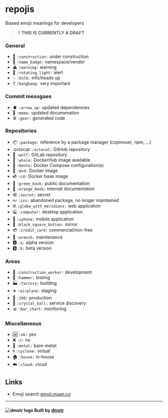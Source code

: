 # repojis

Biased emoji meanings for developers

> :bangbang: **THIS IS CURRENTLY A DRAFT**

### General

- :construction: `:construction:` under construction
- :name_badge: `:name_badge:` namespace/vendor
- :warning: `:warning:` warning
- :rotating_light: `:rotating_light:` alert
- :bulb: `:bulb:` info/heads up
- :bangbang: `:bangbang:` very important

### Commit messgaes

- :arrow_up: `:arrow_up:` updated dependencies
- :memo: `:memo:` updated documenation
- :gear: `:gear:` generated code

### Repositories

- :package: `:package:` reference by a package manager (copmoser, npm, ...)
- :octocat: `:octocat:` GitHub repository
- :wolf: `:wolf:` GitLab repository
- :whale: `:whale:` DockerHub image available
- :bento: `:bento:` Docker Compose configuration(s)
- :dvd: `:dvd:` Docker image
- :cd: `:cd:` Docker base image
- :green_book: `:green_book:` public documentation
- :orange_book: `:orange_book:` internal documentation
- :secret: `:secret:` secret
- :zzz: `:zzz:` abandoned package, no longer maintained
- :globe_with_meridians: `:globe_with_meridians:` web application
- :computer: `:computer:` desktop application
- :iphone: `:iphone:` mobile application
- :black_square_button: `:black_square_button:` mirror
- :credit_card: `:credit_card:` commercial/non-free
- :wrench: `:wrench:` maintenance
- :a: `:a:` alpha version
- :b: `:b:` beta version

### Areas 

- :construction_worker: `:construction_worker:` development
- :hammer: `:hammer:` testing
- :factory: `:factory:` building
- :airplane: `:airplane:` staging
- :100: `:100:` production
- :crystal_ball: `:crystal_ball:` service discovery
- :bar_chart: `:bar_chart:` monitoring

### Miscellaneous

- :ok: `:ok:` yes
- :x: `:x:` no
- :metal: `:metal:` bare-metal
- :cyclone: `:cyclone:` virtual
- :house: `:house:` in-house
- :cloud: `:cloud:` cloud

## Links

- Emoji search [emoji.muan.co](http://emoji.muan.co)

---

#### ![dmstr logo](http://t.phundament.com/dmstr-16-cropped.png) Built by [dmstr](http://diemeisterei.de)
